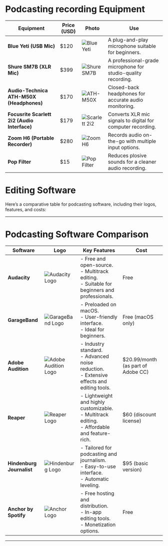 
# Podcasting recording Equipment

| **Equipment**                      | **Price (USD)** | **Photo**                                                                                      | **Use**                                                          |
|------------------------------------|-----------------|-----------------------------------------------------------------------------------------------|------------------------------------------------------------------|
| **Blue Yeti (USB Mic)**            | $120            | ![Blue Yeti](https://github.com/user-attachments/assets/75bf2b45-4df3-4d2a-bdbe-e947d9b2bb01) | A plug-and-play microphone suitable for beginners.              |
| **Shure SM7B (XLR Mic)**           | $399            | ![Shure SM7B](https://github.com/user-attachments/assets/b5a28e26-ade5-45bc-9ed3-79d76315f3d1) | A professional-grade microphone for studio-quality recording.   |
| **Audio-Technica ATH-M50X (Headphones)** | $170       | ![ATH-M50X](https://github.com/user-attachments/assets/bfbcc972-976a-4b66-bb84-ead808ebf56e)  | Closed-back headphones for accurate audio monitoring.           |
| **Focusrite Scarlett 2i2 (Audio Interface)** | $179  | ![Scarlett 2i2](https://github.com/user-attachments/assets/c531f60a-532b-4e83-9e9e-f2b5dc799b1e) | Converts XLR mic signals to digital for computer recording.     |
| **Zoom H6 (Portable Recorder)**    | $280            | ![Zoom H6](https://github.com/user-attachments/assets/67908ed2-ab99-43af-bd5d-56a66aceccf9)    | Records audio on-the-go with multiple input options.            |
| **Pop Filter**                     | $15             | ![Pop Filter](https://github.com/user-attachments/assets/abbebd33-10af-468b-9391-584a41691156) | Reduces plosive sounds for a cleaner audio recording.           |

# Editing Software

Here’s a comparative table for podcasting software, including their logos, features, and costs:

---

# Podcasting Software Comparison

| **Software**        | **Logo**                                                                                  | **Key Features**                                                                                      | **Cost**                       |
|----------------------|-------------------------------------------------------------------------------------------|--------------------------------------------------------------------------------------------------------|---------------------------------|
| **Audacity**         | ![Audacity Logo](https://upload.wikimedia.org/wikipedia/commons/d/d5/Audacity_Logo_2021.svg) | - Free and open-source. <br> - Multitrack editing. <br> - Suitable for beginners and professionals.   | Free                           |
| **GarageBand**       | ![GarageBand Logo](https://upload.wikimedia.org/wikipedia/commons/c/c7/Apple_GarageBand_logo.svg) | - Preloaded on macOS. <br> - User-friendly interface. <br> - Ideal for beginners.                     | Free (macOS only)              |
| **Adobe Audition**   | ![Adobe Audition Logo](https://upload.wikimedia.org/wikipedia/commons/5/5f/Adobe_Audition_CC_icon.svg) | - Industry standard. <br> - Advanced noise reduction. <br> - Extensive effects and editing tools.     | $20.99/month (as part of Adobe CC) |
| **Reaper**           | ![Reaper Logo](https://upload.wikimedia.org/wikipedia/commons/7/76/REAPER_logo.svg)        | - Lightweight and highly customizable. <br> - Multitrack editing. <br> - Affordable and feature-rich. | $60 (discount license)         |
| **Hindenburg Journalist** | ![Hindenburg Logo](https://upload.wikimedia.org/wikipedia/commons/5/57/Hindenburg_Logo.png) | - Tailored for podcasting and journalism. <br> - Easy-to-use interface. <br> - Automatic leveling.    | $95 (basic version)            |
| **Anchor by Spotify**| ![Anchor Logo](https://upload.wikimedia.org/wikipedia/commons/3/36/Anchor_Spotify_Logo.svg) | - Free hosting and distribution. <br> - In-app editing tools. <br> - Monetization options.            | Free                           |

---
